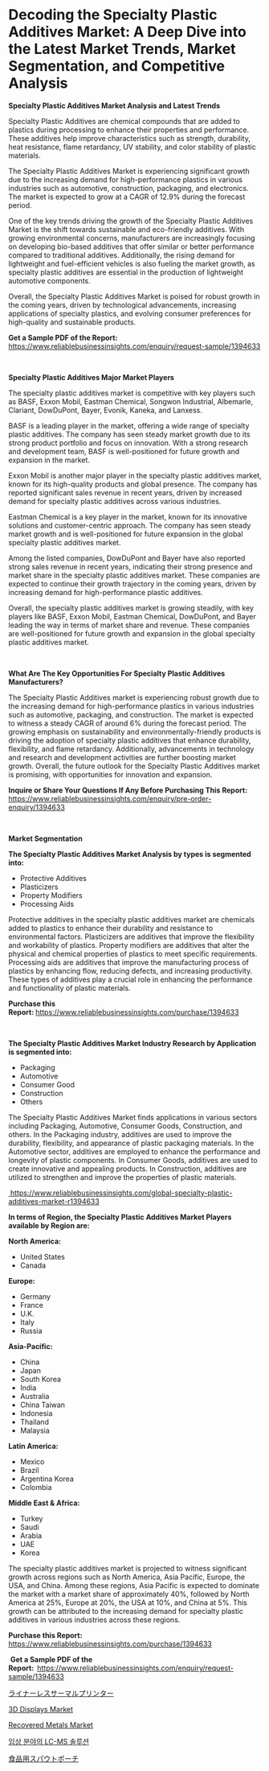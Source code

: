 <p><h1>Decoding the Specialty Plastic Additives Market: A Deep Dive into the Latest Market Trends, Market Segmentation, and Competitive Analysis</h1></p><p><strong>Specialty Plastic Additives Market Analysis and Latest Trends</strong></p>
<p><p>Specialty Plastic Additives are chemical compounds that are added to plastics during processing to enhance their properties and performance. These additives help improve characteristics such as strength, durability, heat resistance, flame retardancy, UV stability, and color stability of plastic materials.</p><p>The Specialty Plastic Additives Market is experiencing significant growth due to the increasing demand for high-performance plastics in various industries such as automotive, construction, packaging, and electronics. The market is expected to grow at a CAGR of 12.9% during the forecast period.</p><p>One of the key trends driving the growth of the Specialty Plastic Additives Market is the shift towards sustainable and eco-friendly additives. With growing environmental concerns, manufacturers are increasingly focusing on developing bio-based additives that offer similar or better performance compared to traditional additives. Additionally, the rising demand for lightweight and fuel-efficient vehicles is also fueling the market growth, as specialty plastic additives are essential in the production of lightweight automotive components.</p><p>Overall, the Specialty Plastic Additives Market is poised for robust growth in the coming years, driven by technological advancements, increasing applications of specialty plastics, and evolving consumer preferences for high-quality and sustainable products.</p></p>
<p><strong>Get a Sample PDF of the Report:&nbsp;</strong> <a href="https://www.reliablebusinessinsights.com/enquiry/request-sample/1394633">https://www.reliablebusinessinsights.com/enquiry/request-sample/1394633</a></p>
<p>&nbsp;</p>
<p><strong>Specialty Plastic Additives Major Market Players</strong></p>
<p><p>The specialty plastic additives market is competitive with key players such as BASF, Exxon Mobil, Eastman Chemical, Songwon Industrial, Albemarle, Clariant, DowDuPont, Bayer, Evonik, Kaneka, and Lanxess. </p><p>BASF is a leading player in the market, offering a wide range of specialty plastic additives. The company has seen steady market growth due to its strong product portfolio and focus on innovation. With a strong research and development team, BASF is well-positioned for future growth and expansion in the market.</p><p>Exxon Mobil is another major player in the specialty plastic additives market, known for its high-quality products and global presence. The company has reported significant sales revenue in recent years, driven by increased demand for specialty plastic additives across various industries.</p><p>Eastman Chemical is a key player in the market, known for its innovative solutions and customer-centric approach. The company has seen steady market growth and is well-positioned for future expansion in the global specialty plastic additives market.</p><p>Among the listed companies, DowDuPont and Bayer have also reported strong sales revenue in recent years, indicating their strong presence and market share in the specialty plastic additives market. These companies are expected to continue their growth trajectory in the coming years, driven by increasing demand for high-performance plastic additives.</p><p>Overall, the specialty plastic additives market is growing steadily, with key players like BASF, Exxon Mobil, Eastman Chemical, DowDuPont, and Bayer leading the way in terms of market share and revenue. These companies are well-positioned for future growth and expansion in the global specialty plastic additives market.</p></p>
<p>&nbsp;</p>
<p><strong>What Are The Key Opportunities For Specialty Plastic Additives Manufacturers?</strong></p>
<p><p>The Specialty Plastic Additives market is experiencing robust growth due to the increasing demand for high-performance plastics in various industries such as automotive, packaging, and construction. The market is expected to witness a steady CAGR of around 6% during the forecast period. The growing emphasis on sustainability and environmentally-friendly products is driving the adoption of specialty plastic additives that enhance durability, flexibility, and flame retardancy. Additionally, advancements in technology and research and development activities are further boosting market growth. Overall, the future outlook for the Specialty Plastic Additives market is promising, with opportunities for innovation and expansion.</p></p>
<p><strong>Inquire or Share Your Questions If Any Before Purchasing This Report:</strong> <a href="https://www.reliablebusinessinsights.com/enquiry/pre-order-enquiry/1394633">https://www.reliablebusinessinsights.com/enquiry/pre-order-enquiry/1394633</a></p>
<p>&nbsp;</p>
<p><strong>Market Segmentation</strong></p>
<p><strong>The Specialty Plastic Additives Market Analysis by types is segmented into:</strong></p>
<p><ul><li>Protective Additives</li><li>Plasticizers</li><li>Property Modifiers</li><li>Processing Aids</li></ul></p>
<p><p>Protective additives in the specialty plastic additives market are chemicals added to plastics to enhance their durability and resistance to environmental factors. Plasticizers are additives that improve the flexibility and workability of plastics. Property modifiers are additives that alter the physical and chemical properties of plastics to meet specific requirements. Processing aids are additives that improve the manufacturing process of plastics by enhancing flow, reducing defects, and increasing productivity. These types of additives play a crucial role in enhancing the performance and functionality of plastic materials.</p></p>
<p><strong>Purchase this Report:&nbsp;</strong><a href="https://www.reliablebusinessinsights.com/purchase/1394633">https://www.reliablebusinessinsights.com/purchase/1394633</a></p>
<p>&nbsp;</p>
<p><strong>The Specialty Plastic Additives Market Industry Research by Application is segmented into:</strong></p>
<p><ul><li>Packaging</li><li>Automotive</li><li>Consumer Good</li><li>Construction</li><li>Others</li></ul></p>
<p><p>The Specialty Plastic Additives Market finds applications in various sectors including Packaging, Automotive, Consumer Goods, Construction, and others. In the Packaging industry, additives are used to improve the durability, flexibility, and appearance of plastic packaging materials. In the Automotive sector, additives are employed to enhance the performance and longevity of plastic components. In Consumer Goods, additives are used to create innovative and appealing products. In Construction, additives are utilized to strengthen and improve the properties of plastic materials.</p></p>
<p><a href="https://www.reliablebusinessinsights.com/global-specialty-plastic-additives-market-r1394633">&nbsp;https://www.reliablebusinessinsights.com/global-specialty-plastic-additives-market-r1394633</a></p>
<p><strong>In terms of Region, the Specialty Plastic Additives Market Players available by Region are:</strong></p>
<p>
    <p> <strong> North America: </strong>
        <ul>
            <li>United States</li>
            <li>Canada</li>
        </ul>
        </p> 
    <p> <strong> Europe: </strong>
        <ul>
            <li>Germany</li>
            <li>France</li>
            <li>U.K.</li>
            <li>Italy</li>
            <li>Russia</li>
        </ul>
        </p> 
    <p> <strong> Asia-Pacific: </strong>
        <ul>
            <li>China</li>
            <li>Japan</li>
            <li>South Korea</li>
            <li>India</li>
            <li>Australia</li>
            <li>China Taiwan</li>
            <li>Indonesia</li>
            <li>Thailand</li>
            <li>Malaysia</li>
        </ul>
        </p> 
    <p> <strong> Latin America: </strong>
        <ul>
            <li>Mexico</li>
            <li>Brazil</li>
            <li>Argentina Korea</li>
            <li>Colombia</li>
        </ul>
        </p> 
    <p> <strong> Middle East & Africa: </strong>
        <ul>
            <li>Turkey</li>
            <li>Saudi</li>
            <li>Arabia</li>
            <li>UAE</li>
            <li>Korea</li>
        </ul>
    </p>
    </p>
<p><p>The specialty plastic additives market is projected to witness significant growth across regions such as North America, Asia Pacific, Europe, the USA, and China. Among these regions, Asia Pacific is expected to dominate the market with a market share of approximately 40%, followed by North America at 25%, Europe at 20%, the USA at 10%, and China at 5%. This growth can be attributed to the increasing demand for specialty plastic additives in various industries across these regions.</p></p>
<p><strong>Purchase this Report: </strong><a href="https://www.reliablebusinessinsights.com/purchase/1394633">https://www.reliablebusinessinsights.com/purchase/1394633</a></p>
<p>&nbsp;<strong>Get a Sample PDF of the Report:&nbsp;&nbsp;</strong><a href="https://www.reliablebusinessinsights.com/enquiry/request-sample/1394633">https://www.reliablebusinessinsights.com/enquiry/request-sample/1394633</a></p>
<p><strong></strong></p>
<p><p><a href="https://github.com/ksxzwxabcuynh011/Market-Research-Report-List-2/blob/main/699651489824.md">ライナーレスサーマルプリンター</a></p><p><a href="https://issuu.com/reportprime-2/docs/3d-displays-market-size-2030.pptx">3D Displays Market</a></p><p><a href="https://github.com/lubmix/Market-Research-Report-List-2/blob/main/recovered-metals-market.md">Recovered Metals Market</a></p><p><a href="https://github.com/AnthonyWratten/Market-Research-Report-List-1/blob/main/541090082428.md">임상 분야의 LC-MS 솔루션</a></p><p><a href="https://github.com/mcbeesbxa270/Market-Research-Report-List-2/blob/main/230067489825.md">食品用スパウトポーチ</a></p></p>